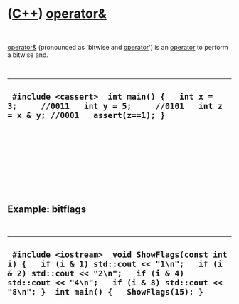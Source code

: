 



 

 

 

 

 

([C++](Cpp.htm)) [operator&](CppOperatorBitwiseAnd.htm)
=======================================================

 

[operator&](CppOperatorBitwiseAnd.htm) (pronounced as 'bitwise and
[operator](CppOperator.htm)') is an [operator](CppOperator.htm) to
perform a bitwise and.

 

  -------------------------------------------------------------------------------------------------------------------------------
  ` #include <cassert>  int main() {   int x = 3;     //0011   int y = 5;     //0101   int z = x & y; //0001   assert(z==1); }`
  -------------------------------------------------------------------------------------------------------------------------------

 

 

 

 

 

Example: bitflags
-----------------

 

  ------------------------------------------------------------------------------------------------------------------------------------------------------------------------------------------------------------------------------
  ` #include <iostream>  void ShowFlags(const int i) {   if (i & 1) std::cout << "1\n";   if (i & 2) std::cout << "2\n";   if (i & 4) std::cout << "4\n";   if (i & 8) std::cout << "8\n"; }  int main() {   ShowFlags(15); }`
  ------------------------------------------------------------------------------------------------------------------------------------------------------------------------------------------------------------------------------

 

 

 

 

 





 



